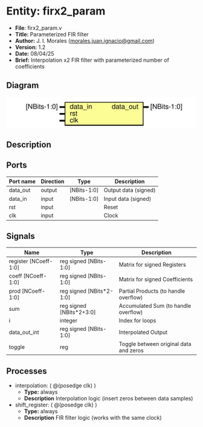 
# Entity: firx2_param 
- **File**: firx2_param.v
- **Title:**  Parameterized FIR filter
- **Author:**  J. I. Morales (morales.juan.ignacio@gmail.com)
- **Version:**  1.2
- **Date:**  08/04/25
- **Brief:**  Interpolation x2 FIR filter with parameterized number of coefficients

## Diagram
![Diagram](firx2_param.svg "Diagram")
## Description


## Ports

| Port name | Direction | Type        | Description          |
| --------- | --------- | ----------- | -------------------- |
| data_out  | output    | [NBits-1:0] | Output data (signed) |
| data_in   | input     | [NBits-1:0] | Input data (signed)  |
| rst       | input     |             | Reset                |
| clk       | input     |             | Clock                |

## Signals

| Name                  | Type                         | Description                            |
| --------------------- | ---------------------------- | -------------------------------------- |
| register [NCoeff-1:0] | reg     signed [NBits-1:0]   | Matrix for signed Registers            |
| coeff    [NCoeff-1:0] | reg     signed [NBits-1:0]   | Matrix for signed Coefficients         |
| prod     [NCoeff-1:0] | reg     signed [NBits*2-1:0] | Partial Products (to handle overflow)  |
| sum                   | reg     signed [NBits*2+3:0] | Accumulated Sum (to handle overflow)   |
| i                     | integer                      | Index for loops                        |
| data_out_int          | reg     signed [NBits-1:0]   | Interpolated Output                    |
| toggle                | reg                          | Toggle between original data and zeros |

## Processes
- interpolation: ( @(posedge clk) )
  - **Type:** always
  - **Description**
  Interpolation logic (insert zeros between data samples) 
- shift_register: ( @(posedge clk) )
  - **Type:** always
  - **Description**
  FIR filter logic (works with the same clock) 
